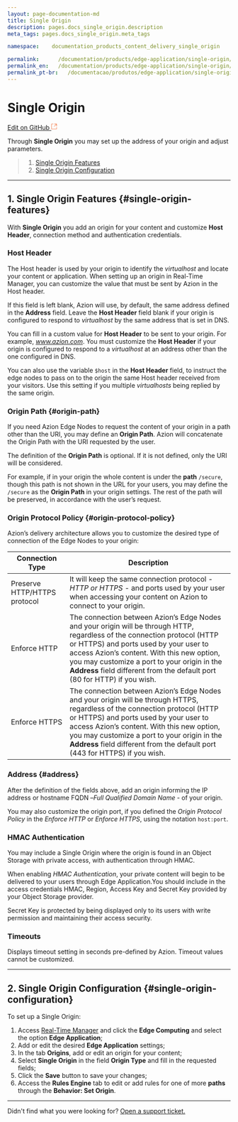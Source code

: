```yaml
---
layout: page-documentation-md
title: Single Origin
description: pages.docs_single_origin.description
meta_tags: pages.docs_single_origin.meta_tags

namespace:    documentation_products_content_delivery_single_origin

permalink:      /documentation/products/edge-application/single-origin/
permalink_en:   /documentation/products/edge-application/single-origin/
permalink_pt-br:   /documentacao/produtos/edge-application/single-origin/
---
```

# Single **Origin**

[Edit on GitHub <svg width="14" height="14" xmlns="http://www.w3.org/2000/svg"><g fill="none" stroke="#F3652B"><path d="M4.81.71H.672v11.43H12.1V8.001" stroke-width=".8"/><path d="M6.87.786h5.155V5.94M6.31 6.5L12.026.786"/></g></svg>](https://github.com/aziontech/docs_en/edit/master/edge-application/single-origin/2021-01-14-index.md)

Through **Single Origin** you may set up the address of your origin and adjust parameters.

> 1. [Single Origin Features](#single-origin-features)
> 2. [Single Origin Configuration](#single-origin-configuration)

---

## 1. Single Origin Features {#single-origin-features}

With **Single Origin** you add an origin for your content and customize **Host Header**, connection method and authentication credentials.

### Host Header

The Host header is used by your origin to identify the *virtualhost* and locate your content or application. When setting up an origin in Real-Time Manager, you can customize the value that must be sent by Azion in the Host header.

If this field is left blank, Azion will use, by default, the same address defined in the **Address** field. Leave the **Host Header** field blank if your origin is configured to respond to *virtualhost* by the same address that is set in DNS.

You can fill in a custom value for **Host Header** to be sent to your origin. For example, *www.azion.com*. You must customize the **Host Header** if your origin is configured to respond to a *virtualhost* at an address other than the one configured in DNS.

You can also use the variable `$host` in the **Host Header** field, to instruct the edge nodes to pass on to the origin the same Host header received from your visitors. Use this setting if you multiple *virtualhosts* being replied by the same origin.

### Origin Path  {#origin-path}

If you need Azion Edge Nodes to request the content of your origin in a path other than the URI, you may define an **Origin Path**. Azion will concatenate the Origin Path with the URI requested by the user.

The definition of the **Origin Path** is optional. If it is not defined, only the URI will be considered.

For example, if in your origin the whole content is under the **path** `/secure`, though this path is not shown in the URL for your users, you may define the `/secure` as the **Origin Path** in your origin settings. The rest of the path will be preserved, in accordance with the user’s request.

### Origin Protocol Policy {#origin-protocol-policy}

Azion’s delivery architecture allows you to customize the desired type of connection of the Edge Nodes to your origin:

| Connection Type              | Description                                                  |
| ---------------------------- | ------------------------------------------------------------ |
| Preserve HTTP/HTTPS protocol | It will keep the same connection protocol - *HTTP or HTTPS* - and ports used by your user when accessing your content on Azion to connect to your origin. |
| Enforce HTTP                 | The connection between Azion’s Edge Nodes and your origin will be through HTTP, regardless of the connection protocol (HTTP or HTTPS) and ports used by your user to access Azion’s content. With this new option, you may customize a port to your origin in the **Address** field different from the default port (80 for HTTP) if you wish. |
| Enforce HTTPS                | The connection between Azion’s Edge Nodes and your origin will be through HTTPS, regardless of the connection protocol (HTTP or HTTPS) and ports used by your user to access Azion’s content. With this new option, you may customize a port to your origin in the **Address** field different from the default port (443 for HTTPS) if you wish. |

### Address {#address}

After the definition of the fields above, add an origin informing the IP address or hostname FQDN –*Full Qualified Domain Name* - of your origin.

You may also customize the origin port, if you defined the *Origin Protocol Policy* in the *Enforce HTTP* or *Enforce HTTPS*, using the notation `host:port`.

### HMAC Authentication 

You may include a Single Origin where the origin is found in an Object Storage with private access, with authentication through HMAC.

When enabling *HMAC Authentication*, your private content will begin to be delivered to your users through Edge Application.You should include in the access credentials HMAC, Region, Access Key and Secret Key provided by your Object Storage provider. 

Secret Key is protected by being displayed only to its users with write permission and maintaining their access security.

### Timeouts 

Displays timeout setting in seconds pre-defined by Azion. Timeout values cannot be customized.

---

## 2. Single Origin Configuration {#single-origin-configuration}

To set up a Single Origin:

1.  Access [Real-Time Manager](https://manager.azion.com/) and click the **Edge Computing** and select the option **Edge Application**;
2.  Add or edit the desired **Edge Application** settings;
3.  In the tab **Origins**, add or edit an origin for your content;
4.  Select **Single Origin** in the field **Origin Type** and fill in the requested fields;
5.  Click the **Save** button to save your changes;
6.  Access the **Rules Engine** tab to edit or add rules for one of more **paths** through the **Behavior: Set Origin**.

---

Didn't find what you were looking for? [Open a support ticket.](https://tickets.azion.com/)
